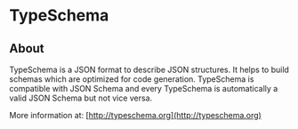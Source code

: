 # TypeSchema

## About

TypeSchema is a JSON format to describe JSON structures. It helps to build
schemas which are optimized for code generation. TypeSchema is compatible with
JSON Schema and every TypeSchema is automatically a valid JSON Schema but not
vice versa.

More information at: [http://typeschema.org](http://typeschema.org)
